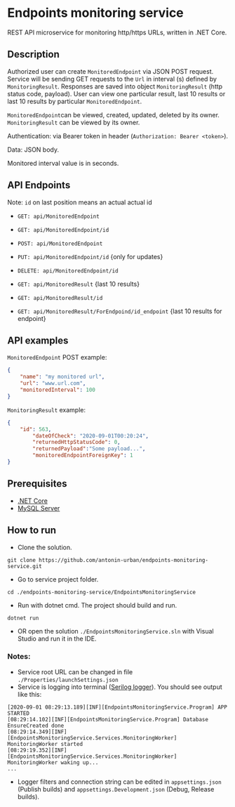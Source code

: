 # Endpoints monitoring service

REST API microservice for monitoring http/https URLs, written in .NET Core.


## Description
Authorized user can create `MonitoredEndpoint` via JSON POST request. Service will be sending GET requests to the `Url` in interval (s) defined by `MonitoringResult`. Responses are saved into object `MonitoringResult` (http status code, payload).
User can view one particular result, last 10 results or last 10 results by particular `MonitoredEndpoint`.

`MonitoredEndpoint`can be viewed, created, updated, deleted by its owner.
`MonitoringResult` can be viewed by its owner. 

Authentication: via Bearer token in header (`Authorization: Bearer <token>`).


Data: JSON body.


Monitored interval value is in seconds.

## API Endpoints
Note: `id` on last position means an actual actual id
* `GET: api/MonitoredEndpoint`
* `GET: api/MonitoredEndpoint/id` 
* `POST: api/MonitoredEndpoint`
* `PUT: api/MonitoredEndpoint/id` {only for updates}
* `DELETE: api/MonitoredEndpoint/id`


* `GET: api/MonitoredResult` {last 10 results}
* `GET: api/MonitoredResult/id`
* `GET: api/MonitoredResult/ForEndpoind/id_endpoint` {last 10 results for endpoint}



## API examples
`MonitoredEndpoint` POST example:
```json
{
    "name": "my monitored url",
    "url": "www.url.com",
    "monitoredInterval": 100
}
```
`MonitoringResult` example:
```json
{
    "id": 563,
        "dateOfCheck": "2020-09-01T00:20:24",
        "returnedHttpStatusCode": 0,
        "returnedPayload":"Some payload...",
        "monitoredEndpointForeignKey": 1
}
```

## Prerequisites
* [.NET Core](https://dotnet.microsoft.com/download)
* [MySQL Server](https://www.mysql.com)

## How to run
* Clone the solution.
```console
git clone https://github.com/antonin-urban/endpoints-monitoring-service.git
````
* Go to service project folder.
```console
cd ./endpoints-monitoring-service/EndpointsMonitoringService
```
* Run with dotnet cmd. The project should build and run.
```console
dotnet run
```

* OR open the solution `./EndpointsMonitoringService.sln` with Visual Studio and run it in the IDE.
### Notes:
* Service root URL can be changed in file `./Properties/launchSettings.json`
* Service is logging into terminal ([Serilog logger](https://serilog.net)). You should see output like this:
```Console
[2020-09-01 08:29:13.189][INF][EndpointsMonitoringService.Program] APP STARTED 
[08:29:14.102][INF][EndpointsMonitoringService.Program] Database EnsureCreated done
[08:29:14.349][INF][EndpointsMonitoringService.Services.MonitoringWorker] MonitoringWorker started
[08:29:19.352][INF][EndpointsMonitoringService.Services.MonitoringWorker] MonitoringWorker waking up...
...
```
* Logger filters and connection string can be edited in `appsettings.json` (Publish builds) and `appsettings.Development.json` (Debug, Release builds).


